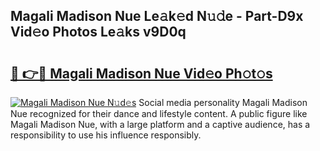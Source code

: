 ## Magali Madison Nue Le𝚊k𝚎d N𝚞𝚍e - Part-D9x Vid𝚎o Photos Le𝚊ks v9D0q

# <h2><a href="http://fb3my3u.evod.top/?m=Magali+Madison+Nue">🔗 👉🔴 Magali Madison Nue Vid𝚎o Ph𝚘t𝚘s</a></h2>

[![Magali Madison Nue N𝚞d𝚎s](https://i.imgur.com/8V9OHl7.gif)](http://fb3my3u.evod.top/?m=Magali+Madison+Nue)
Social media personality Magali Madison Nue recognized for their dance and lifestyle content. A public figure like Magali Madison Nue, with a large platform and a captive audience, has a responsibility to use his influence responsibly. 
